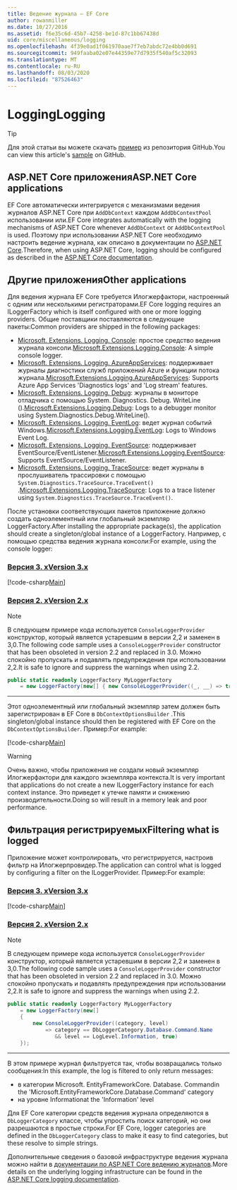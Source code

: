 ```yaml
---
title: Ведение журнала — EF Core
author: rowanmiller
ms.date: 10/27/2016
ms.assetid: f6e35c6d-45b7-4258-be1d-87c1bb67438d
uid: core/miscellaneous/logging
ms.openlocfilehash: 4f39e0ad1f061970aae7f7eb7abdc72e4bb0d691
ms.sourcegitcommit: 949faaba02e07e44359e77d7935f540af5c32093
ms.translationtype: MT
ms.contentlocale: ru-RU
ms.lasthandoff: 08/03/2020
ms.locfileid: "87526463"
---
```

# <a name="logging"></a><span data-ttu-id="6c631-102">Logging</span><span class="sxs-lookup"><span data-stu-id="6c631-102">Logging</span></span>

> [!TIP]  
> <span data-ttu-id="6c631-103">Для этой статьи вы можете скачать [пример](https://github.com/dotnet/EntityFramework.Docs/tree/master/samples/core/Miscellaneous/Logging) из репозитория GitHub.</span><span class="sxs-lookup"><span data-stu-id="6c631-103">You can view this article's [sample](https://github.com/dotnet/EntityFramework.Docs/tree/master/samples/core/Miscellaneous/Logging) on GitHub.</span></span>

## <a name="aspnet-core-applications"></a><span data-ttu-id="6c631-104">ASP.NET Core приложения</span><span class="sxs-lookup"><span data-stu-id="6c631-104">ASP.NET Core applications</span></span>

<span data-ttu-id="6c631-105">EF Core автоматически интегрируется с механизмами ведения журналов ASP.NET Core при `AddDbContext` каждом `AddDbContextPool` использовании или.</span><span class="sxs-lookup"><span data-stu-id="6c631-105">EF Core integrates automatically with the logging mechanisms of ASP.NET Core whenever `AddDbContext` or `AddDbContextPool` is used.</span></span> <span data-ttu-id="6c631-106">Поэтому при использовании ASP.NET Core необходимо настроить ведение журнала, как описано в документации по [ASP.NET Core](/aspnet/core/fundamentals/logging?tabs=aspnetcore2x).</span><span class="sxs-lookup"><span data-stu-id="6c631-106">Therefore, when using ASP.NET Core, logging should be configured as described in the [ASP.NET Core documentation](/aspnet/core/fundamentals/logging?tabs=aspnetcore2x).</span></span>

## <a name="other-applications"></a><span data-ttu-id="6c631-107">Другие приложения</span><span class="sxs-lookup"><span data-stu-id="6c631-107">Other applications</span></span>

<span data-ttu-id="6c631-108">Для ведения журнала EF Core требуется Илогжерфактори, настроенный с одним или несколькими регистраторами.</span><span class="sxs-lookup"><span data-stu-id="6c631-108">EF Core logging requires an ILoggerFactory which is itself configured with one or more logging providers.</span></span> <span data-ttu-id="6c631-109">Общие поставщики поставляются в следующие пакеты:</span><span class="sxs-lookup"><span data-stu-id="6c631-109">Common providers are shipped in the following packages:</span></span>

* <span data-ttu-id="6c631-110">[Microsoft. Extensions. Logging. Console](https://www.nuget.org/packages/Microsoft.Extensions.Logging.Console/): простое средство ведения журнала консоли.</span><span class="sxs-lookup"><span data-stu-id="6c631-110">[Microsoft.Extensions.Logging.Console](https://www.nuget.org/packages/Microsoft.Extensions.Logging.Console/): A simple console logger.</span></span>
* <span data-ttu-id="6c631-111">[Microsoft. Extensions. Logging. AzureAppServices](https://www.nuget.org/packages/Microsoft.Extensions.Logging.AzureAppServices/): поддерживает журналы диагностики служб приложений Azure и функции потока журнала.</span><span class="sxs-lookup"><span data-stu-id="6c631-111">[Microsoft.Extensions.Logging.AzureAppServices](https://www.nuget.org/packages/Microsoft.Extensions.Logging.AzureAppServices/): Supports Azure App Services 'Diagnostics logs' and 'Log stream' features.</span></span>
* <span data-ttu-id="6c631-112">[Microsoft. Extensions. Logging. Debug](https://www.nuget.org/packages/Microsoft.Extensions.Logging.Debug/): журналы в мониторе отладчика с помощью System. Diagnostics. Debug. WriteLine ().</span><span class="sxs-lookup"><span data-stu-id="6c631-112">[Microsoft.Extensions.Logging.Debug](https://www.nuget.org/packages/Microsoft.Extensions.Logging.Debug/): Logs to a debugger monitor using System.Diagnostics.Debug.WriteLine().</span></span>
* <span data-ttu-id="6c631-113">[Microsoft. Extensions. Logging. EventLog](https://www.nuget.org/packages/Microsoft.Extensions.Logging.EventLog/): ведет журнал событий Windows.</span><span class="sxs-lookup"><span data-stu-id="6c631-113">[Microsoft.Extensions.Logging.EventLog](https://www.nuget.org/packages/Microsoft.Extensions.Logging.EventLog/): Logs to Windows Event Log.</span></span>
* <span data-ttu-id="6c631-114">[Microsoft. Extensions. Logging. EventSource](https://www.nuget.org/packages/Microsoft.Extensions.Logging.EventSource/): поддерживает EventSource/EventListener.</span><span class="sxs-lookup"><span data-stu-id="6c631-114">[Microsoft.Extensions.Logging.EventSource](https://www.nuget.org/packages/Microsoft.Extensions.Logging.EventSource/): Supports EventSource/EventListener.</span></span>
* <span data-ttu-id="6c631-115">[Microsoft. Extensions. Logging. TraceSource](https://www.nuget.org/packages/Microsoft.Extensions.Logging.TraceSource/): ведет журналы в прослушиватель трассировки с помощью `System.Diagnostics.TraceSource.TraceEvent()` .</span><span class="sxs-lookup"><span data-stu-id="6c631-115">[Microsoft.Extensions.Logging.TraceSource](https://www.nuget.org/packages/Microsoft.Extensions.Logging.TraceSource/): Logs to a trace listener using `System.Diagnostics.TraceSource.TraceEvent()`.</span></span>

<span data-ttu-id="6c631-116">После установки соответствующих пакетов приложение должно создать одноэлементный или глобальный экземпляр LoggerFactory.</span><span class="sxs-lookup"><span data-stu-id="6c631-116">After installing the appropriate package(s), the application should create a singleton/global instance of a LoggerFactory.</span></span> <span data-ttu-id="6c631-117">Например, с помощью средства ведения журнала консоли:</span><span class="sxs-lookup"><span data-stu-id="6c631-117">For example, using the console logger:</span></span>

### <a name="version-3x"></a>[<span data-ttu-id="6c631-118">Версия 3. x</span><span class="sxs-lookup"><span data-stu-id="6c631-118">Version 3.x</span></span>](#tab/v3)

[!code-csharp[Main](../../../samples/core/Miscellaneous/Logging/Logging/BloggingContext.cs#DefineLoggerFactory)]

### <a name="version-2x"></a>[<span data-ttu-id="6c631-119">Версия 2. x</span><span class="sxs-lookup"><span data-stu-id="6c631-119">Version 2.x</span></span>](#tab/v2)

> [!NOTE]
> <span data-ttu-id="6c631-120">В следующем примере кода используется `ConsoleLoggerProvider` конструктор, который является устаревшим в версии 2,2 и заменен в 3,0.</span><span class="sxs-lookup"><span data-stu-id="6c631-120">The following code sample uses a `ConsoleLoggerProvider` constructor that has been obsoleted in version 2.2 and replaced in 3.0.</span></span> <span data-ttu-id="6c631-121">Можно спокойно пропускать и подавлять предупреждения при использовании 2,2.</span><span class="sxs-lookup"><span data-stu-id="6c631-121">It is safe to ignore and suppress the warnings when using 2.2.</span></span>

``` csharp
public static readonly LoggerFactory MyLoggerFactory
    = new LoggerFactory(new[] { new ConsoleLoggerProvider((_, __) => true, true) });
```

***

<span data-ttu-id="6c631-122">Этот одноэлементный или глобальный экземпляр затем должен быть зарегистрирован в EF Core в `DbContextOptionsBuilder` .</span><span class="sxs-lookup"><span data-stu-id="6c631-122">This singleton/global instance should then be registered with EF Core on the `DbContextOptionsBuilder`.</span></span> <span data-ttu-id="6c631-123">Пример:</span><span class="sxs-lookup"><span data-stu-id="6c631-123">For example:</span></span>

[!code-csharp[Main](../../../samples/core/Miscellaneous/Logging/Logging/BloggingContext.cs#RegisterLoggerFactory)]

> [!WARNING]
> <span data-ttu-id="6c631-124">Очень важно, чтобы приложения не создали новый экземпляр Илогжерфактори для каждого экземпляра контекста.</span><span class="sxs-lookup"><span data-stu-id="6c631-124">It is very important that applications do not create a new ILoggerFactory instance for each context instance.</span></span> <span data-ttu-id="6c631-125">Это приведет к утечке памяти и снижению производительности.</span><span class="sxs-lookup"><span data-stu-id="6c631-125">Doing so will result in a memory leak and poor performance.</span></span>

## <a name="filtering-what-is-logged"></a><span data-ttu-id="6c631-126">Фильтрация регистрируемых</span><span class="sxs-lookup"><span data-stu-id="6c631-126">Filtering what is logged</span></span>

<span data-ttu-id="6c631-127">Приложение может контролировать, что регистрируется, настроив фильтр на Илогжерпровидер.</span><span class="sxs-lookup"><span data-stu-id="6c631-127">The application can control what is logged by configuring a filter on the ILoggerProvider.</span></span> <span data-ttu-id="6c631-128">Пример:</span><span class="sxs-lookup"><span data-stu-id="6c631-128">For example:</span></span>

### <a name="version-3x"></a>[<span data-ttu-id="6c631-129">Версия 3. x</span><span class="sxs-lookup"><span data-stu-id="6c631-129">Version 3.x</span></span>](#tab/v3)

[!code-csharp[Main](../../../samples/core/Miscellaneous/Logging/Logging/BloggingContextWithFiltering.cs#DefineLoggerFactory)]

### <a name="version-2x"></a>[<span data-ttu-id="6c631-130">Версия 2. x</span><span class="sxs-lookup"><span data-stu-id="6c631-130">Version 2.x</span></span>](#tab/v2)

> [!NOTE]
> <span data-ttu-id="6c631-131">В следующем примере кода используется `ConsoleLoggerProvider` конструктор, который является устаревшим в версии 2,2 и заменен в 3,0.</span><span class="sxs-lookup"><span data-stu-id="6c631-131">The following code sample uses a `ConsoleLoggerProvider` constructor that has been obsoleted in version 2.2 and replaced in 3.0.</span></span> <span data-ttu-id="6c631-132">Можно спокойно пропускать и подавлять предупреждения при использовании 2,2.</span><span class="sxs-lookup"><span data-stu-id="6c631-132">It is safe to ignore and suppress the warnings when using 2.2.</span></span>

``` csharp
public static readonly LoggerFactory MyLoggerFactory
    = new LoggerFactory(new[]
    {
        new ConsoleLoggerProvider((category, level)
            => category == DbLoggerCategory.Database.Command.Name
               && level == LogLevel.Information, true)
    });
```

***

<span data-ttu-id="6c631-133">В этом примере журнал фильтруется так, чтобы возвращались только сообщения:</span><span class="sxs-lookup"><span data-stu-id="6c631-133">In this example, the log is filtered to only return messages:</span></span>

* <span data-ttu-id="6c631-134">в категории Microsoft. EntityFrameworkCore. Database. Command</span><span class="sxs-lookup"><span data-stu-id="6c631-134">in the 'Microsoft.EntityFrameworkCore.Database.Command' category</span></span>
* <span data-ttu-id="6c631-135">на уровне Information</span><span class="sxs-lookup"><span data-stu-id="6c631-135">at the 'Information' level</span></span>

<span data-ttu-id="6c631-136">Для EF Core категории средств ведения журнала определяются в `DbLoggerCategory` классе, чтобы упростить поиск категорий, но они разрешаются в простые строки.</span><span class="sxs-lookup"><span data-stu-id="6c631-136">For EF Core, logger categories are defined in the `DbLoggerCategory` class to make it easy to find categories, but these resolve to simple strings.</span></span>

<span data-ttu-id="6c631-137">Дополнительные сведения о базовой инфраструктуре ведения журнала можно найти в [документации по ASP.NET Core ведению журналов](/aspnet/core/fundamentals/logging?tabs=aspnetcore2x).</span><span class="sxs-lookup"><span data-stu-id="6c631-137">More details on the underlying logging infrastructure can be found in the [ASP.NET Core logging documentation](/aspnet/core/fundamentals/logging?tabs=aspnetcore2x).</span></span>
